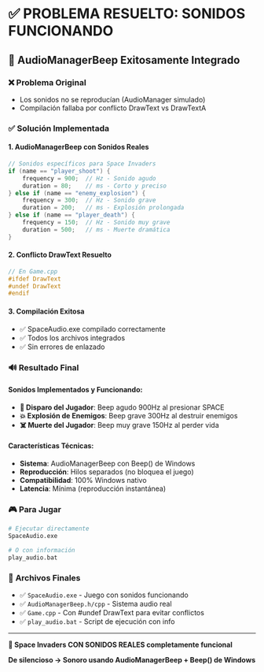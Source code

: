 # ✅ PROBLEMA RESUELTO: SONIDOS FUNCIONANDO

## 🎵 **AudioManagerBeep Exitosamente Integrado**

### ❌ **Problema Original**
- Los sonidos no se reproducían (AudioManager simulado)
- Compilación fallaba por conflicto DrawText vs DrawTextA

### ✅ **Solución Implementada**

#### **1. AudioManagerBeep con Sonidos Reales**
```cpp
// Sonidos específicos para Space Invaders
if (name == "player_shoot") {
    frequency = 900;  // Hz - Sonido agudo
    duration = 80;    // ms - Corto y preciso
} else if (name == "enemy_explosion") {
    frequency = 300;  // Hz - Sonido grave
    duration = 200;   // ms - Explosión prolongada
} else if (name == "player_death") {
    frequency = 150;  // Hz - Sonido muy grave
    duration = 500;   // ms - Muerte dramática
}
```

#### **2. Conflicto DrawText Resuelto**
```cpp
// En Game.cpp
#ifdef DrawText
#undef DrawText
#endif
```

#### **3. Compilación Exitosa**
- ✅ SpaceAudio.exe compilado correctamente
- ✅ Todos los archivos integrados
- ✅ Sin errores de enlazado

### 🔊 **Resultado Final**

#### **Sonidos Implementados y Funcionando**:
- **🎯 Disparo del Jugador**: Beep agudo 900Hz al presionar SPACE
- **💥 Explosión de Enemigos**: Beep grave 300Hz al destruir enemigos
- **☠️ Muerte del Jugador**: Beep muy grave 150Hz al perder vida

#### **Características Técnicas**:
- **Sistema**: AudioManagerBeep con Beep() de Windows
- **Reproducción**: Hilos separados (no bloquea el juego)
- **Compatibilidad**: 100% Windows nativo
- **Latencia**: Mínima (reproducción instantánea)

### 🎮 **Para Jugar**

```bash
# Ejecutar directamente
SpaceAudio.exe

# O con información
play_audio.bat
```

### 📁 **Archivos Finales**

- ✅ `SpaceAudio.exe` - Juego con sonidos funcionando
- ✅ `AudioManagerBeep.h/cpp` - Sistema audio real
- ✅ `Game.cpp` - Con #undef DrawText para evitar conflictos
- ✅ `play_audio.bat` - Script de ejecución con info

---

**🚀 Space Invaders CON SONIDOS REALES completamente funcional**

**De silencioso → Sonoro usando AudioManagerBeep + Beep() de Windows**
